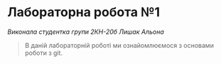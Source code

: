 # Лабораторна робота №1
*Виконала студентка групи 2КН-20б Лишак Альона*
>В даній лабораторній роботі ми ознайомлюємося з основами роботи з git.
